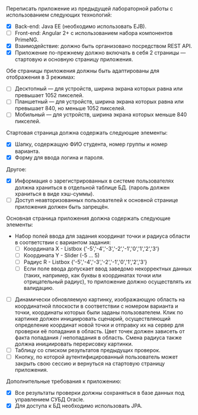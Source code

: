 Переписать приложение из предыдущей лабораторной работы с использованием следующих технологий:
- [x] Back-end: Java EE (необходимо использовать EJB).
- [ ] Front-end: Angular 2+ с использованием набора компонентов PrimeNG.
- [x] Взаимодействие: должно быть организовано посредством REST API.
- [x] Приложение по-прежнему должно включать в себя 2 страницы — стартовую и основную страницу приложения. 

Обе страницы приложения должны быть адаптированы для отображения в 3 режимах:
- [ ] Десктопный — для устройств, ширина экрана которых равна или превышает 1052 пикселей.
- [ ] Планшетный — для устройств, ширина экрана которых равна или превышает 840, но меньше 1052 пикселей.
- [ ]  Мобильный — для устройств, ширина экрана которых меньше 840 пикселей.

Стартовая страница должна содержать следующие элементы:
- [x] Шапку, содержащую ФИО студента, номер группы и номер варианта.
- [x] Форму для ввода логина и пароля.
  
Другое:
- [x] Информация о зарегистрированных в системе пользователях должна храниться в отдельной таблице БД. 
  (пароль должен храниться в виде хэш-суммы). 
- [ ] Доступ неавторизованных пользователей к основной странице приложения должен быть запрещён.

Основная страница приложения должна содержать следующие элементы:
- Набор полей ввода для задания координат точки и радиуса области в соответствии с вариантом задания: 
    - [ ] Координата X - Listbox {'-5','-4','-3','-2','-1','0','1','2','3'}
    - [ ] Координата Y - Slider (-5 ... 5)
    - [ ] Радиус R - Listbox {'-5','-4','-3','-2','-1','0','1','2','3'}
    - [ ] Если поле ввода допускает ввод заведомо некорректных данных (таких, например, 
         как буквы в координатах точки или отрицательный радиус), то приложение должно осуществлять их валидацию.
- [ ] Динамически обновляемую картинку, изображающую область на координатной плоскости в соответствии с номером варианта 
     и точки, координаты которых были заданы пользователем. Клик по картинке должен инициировать сценарий, осуществляющий 
     определение координат новой точки и отправку их на сервер для проверки её попадания в область. Цвет точек должен 
     зависеть от факта попадания / непопадания в область. Смена радиуса также должна инициировать перерисовку картинки.
- [ ] Таблицу со списком результатов предыдущих проверок.
- [ ] Кнопку, по которой аутентифицированный пользователь может закрыть свою сессию
     и вернуться на стартовую страницу приложения.

Дополнительные требования к приложению:
- [x] Все результаты проверки должны сохраняться в базе данных под управлением СУБД Oracle.
- [x] Для доступа к БД необходимо использовать JPA.